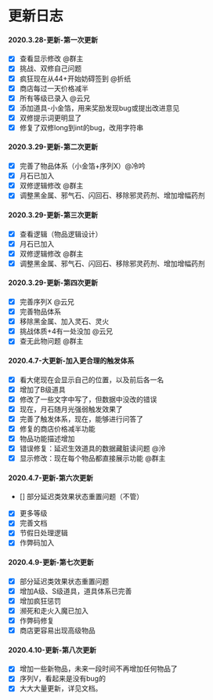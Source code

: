 # 更新日志
#### 2020.3.28-更新-第一次更新

- [x] 查看显示修改 @群主
- [x] 挑战、双修自己问题
- [x] 疯狂现在从44+开始妨碍签到 @折纸
- [x] 商店每过一天价格减半
- [x] 所有等级已录入 @云兄
- [x] 添加道具-小金箔，用来奖励发现bug或提出改进意见
- [x] 双修提示词更明显了
- [x] 修复了双修long到int的bug，改用字符串 

#### 2020.3.29-更新-第二次更新

- [x] 完善了物品体系（小金箔+序列X）@冷吟
- [x] 月石已加入
- [x] 双修逻辑修改 @群主
- [x] 调整黑金属、邪气石、闪回石、移除邪灵药剂、增加增幅药剂

#### 2020.3.29-更新-第三次更新

- [x] 查看逻辑（物品逻辑设计）
- [x] 月石已加入
- [x] 双修逻辑修改 @群主
- [x] 调整黑金属、邪气石、闪回石、移除邪灵药剂、增加增幅药剂

#### 2020.3.29-更新-第四次更新

- [x] 完善序列X @云兄
- [x] 完善物品体系
- [x] 移除黑金属、加入灵石、灵火
- [x] 挑战体质+4有一处没加 @云兄
- [x] 查无此物问题 @群主  

#### 2020.4.7-大更新-加入更合理的触发体系

- [x] 看大佬现在会显示自己的位置，以及前后各一名
- [x] 增加了B级道具
- [x] 修改了一些文字中写了，但数据中没改的错误
- [x] 现在，月石随月光强弱触发效果了
- [x] 完善了触发体系，现在，能够进行问答了
- [x] 修复的商店价格减半功能
- [x] 物品功能描述增加
- [x] 错误修复：延迟生效道具的数据藏脏读问题 @泠
- [x] 显示修改：现在每个物品都直接展示功能 @群主

#### 2020.4.7-更新-第六次更新

- [] 部分延迟类效果状态重置问题（不管）
- [x] 更多等级
- [x] 完善文档
- [x] 节假日处理逻辑
- [x] 作弊码加入  

#### 2020.4.9-更新-第七次更新
- [x] 部分延迟类效果状态重置问题
- [x] 增加A级、S级道具，道具体系已完善
- [x] 增加疯狂惩罚
- [x] 濒死和走火入魔已加入
- [x] 作弊码修复
- [x] 商店更容易出现高级物品 

#### 2020.4.10-更新-第八次更新
- [x] 增加一些新物品，未来一段时间不再增加任何物品了
- [x] 序列V，看起来是没有bug的
- [x] 大大大量更新，详见文档。